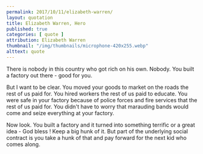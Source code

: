 ```yaml
---
permalink: 2017/10/11/elizabeth-warren/
layout: quotation
title: Elizabeth Warren, Hero
published: true
categories: [ quote ]
attribution: Elizabeth Warren
thumbnail: "/img/thumbnails/microphone-420x255.webp"
alttext: quote
---
```


There is nobody in this country who got rich on his own. Nobody.
You built a factory out there - good for you.

But I want to be clear. You moved your goods to market on the roads 
the rest of us paid for. You hired workers the rest of us paid to 
educate. You were safe in your factory because of police forces and 
fire services that the rest of us paid for. You didn't have to worry 
that marauding bands would come and seize everything at your factory.

Now look. You built a factory and it turned into something terrific or a great idea - 
God bless ! Keep a big hunk of it. But part of the underlying social 
contract is you take a hunk of that and pay forward for the next kid 
who comes along.

